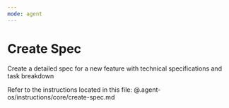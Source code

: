 ```yaml
---
mode: agent
---
```


# Create Spec

Create a detailed spec for a new feature with technical specifications and task breakdown

Refer to the instructions located in this file:
@.agent-os/instructions/core/create-spec.md
